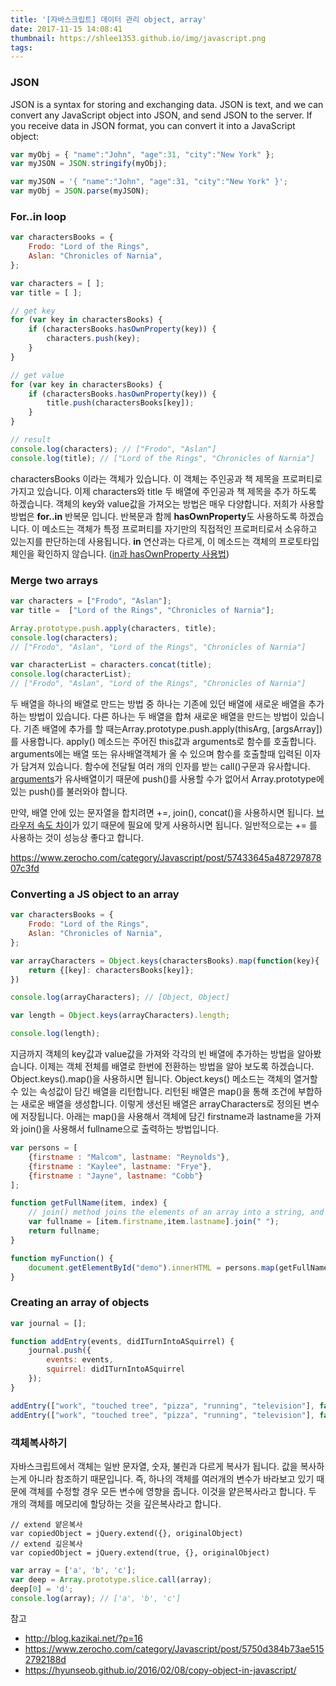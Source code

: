 ```yaml
---
title: '[자바스크립트] 데이터 관리 object, array'
date: 2017-11-15 14:08:41
thumbnail: https://shlee1353.github.io/img/javascript.png
tags:
---
```


### JSON
JSON is a syntax for storing and exchanging data. JSON is text, and we can convert any JavaScript object into JSON, and send JSON to the server. If you receive data in JSON format, you can convert it into a JavaScript object:
```js
var myObj = { "name":"John", "age":31, "city":"New York" };
var myJSON = JSON.stringify(myObj);

var myJSON = '{ "name":"John", "age":31, "city":"New York" }';
var myObj = JSON.parse(myJSON);
```

### For..in loop
```js
var charactersBooks = {
    Frodo: "Lord of the Rings",
    Aslan: "Chronicles of Narnia",
};

var characters = [ ];
var title = [ ];

// get key
for (var key in charactersBooks) {
    if (charactersBooks.hasOwnProperty(key)) {
        characters.push(key);
    }
}

// get value
for (var key in charactersBooks) {
    if (charactersBooks.hasOwnProperty(key)) {
        title.push(charactersBooks[key]);
    }
}

// result
console.log(characters); // ["Frodo", "Aslan"]
console.log(title); // ["Lord of the Rings", "Chronicles of Narnia"]

```
charactersBooks 이라는 객체가 있습니다. 이 객체는 주인공과 책 제목을 프로퍼티로 가지고 있습니다. 이제 characters와 title 두 배열에 주인공과 책 제목을 추가 하도록 하겠습니다. 객체의 key와  value값을 가져오는 방법은 매우 다양합니다. 저희가 사용할 방법은 **for..in** 반복문 입니다. 반복문과 함께 **hasOwnProperty**도 사용하도록 하겠습니다. 이 메소드는 객체가 특정 프로퍼티를 자기만의 직접적인 프로퍼티로서 소유하고 있는지를 판단하는데 사용됩니다.  **in** 연산과는 다르게, 이 메소드는 객체의 프로토타입 체인을 확인하지 않습니다. ([in과 hasOwnProperty 사용법](http://adripofjavascript.com/blog/drips/the-uses-of-in-vs-hasownproperty.html))

### Merge two arrays
```js
var characters = ["Frodo", "Aslan"];
var title =  ["Lord of the Rings", "Chronicles of Narnia"];

Array.prototype.push.apply(characters, title);
console.log(characters); 
// ["Frodo", "Aslan", "Lord of the Rings", "Chronicles of Narnia"]

var characterList = characters.concat(title);
console.log(characterList); 
// ["Frodo", "Aslan", "Lord of the Rings", "Chronicles of Narnia"]
```
두 배열을 하나의 배열로 만드는 방법 중 하나는 기존에 있던 배열에 새로운 배열을 추가하는 방법이 있습니다. 다른 하나는 두 배열을 합쳐 새로운 배열을 만드는 방법이 있습니다. 기존 배열에 추가를 할 때는Array.prototype.push.apply(thisArg, [argsArray])를 사용합니다. apply() 메소드는 주어진 this값과 arguments로 함수를 호출합니다. arguments에는 배열 또는 유사배열객체가 올 수 있으며 함수를 호출할때 입력된 이자가 담겨져 있습니다. 함수에 전달될 여러 개의 인자를 받는 call()구문과 유사합니다. [arguments](http://devbox.tistory.com/entry/JavaScript-arguments%EC%9C%A0%EC%82%AC-%EB%B0%B0%EC%97%B4-%EA%B0%9D%EC%B2%B4)가 유사배열이기 때문에 push()를 사용할 수가 없어서 Array.prototype에 있는 push()를 불러와야 합니다.

만약, 배열 안에 있는 문자열을 합치려면 +=, join(), concat()을 사용하시면 됩니다. [브라우저 속도 차이](https://www.codeschool.com/discuss/t/string-concatenation-join-v-v-concat/5307)가 있기 때문에 필요에 맞게 사용하시면 됩니다. 일반적으로는 += 를 사용하는 것이 성능상 좋다고 합니다.

https://www.zerocho.com/category/Javascript/post/57433645a48729787807c3fd

### Converting a JS object to an array

```js
var charactersBooks = {
    Frodo: "Lord of the Rings",
    Aslan: "Chronicles of Narnia",
};

var arrayCharacters = Object.keys(charactersBooks).map(function(key){
    return {[key]: charactersBooks[key]};
})

console.log(arrayCharacters); // [Object, Object]

var length = Object.keys(arrayCharacters).length;

console.log(length);
```
지금까지 객체의 key값과 value값을 가져와 각각의 빈 배열에 추가하는 방법을 알아봤습니다. 이제는 객체 전체를 배열로 한번에 전환하는 방법을 알아 보도록 하겠습니다. Object.keys().map()을 사용하시면 됩니다. Object.keys() 메소드는 객체의 열거할 수 있는 속성값이 담긴 배열을 리턴합니다. 리턴된 배열은 map()을 통해 조건에 부합하는 새로운 배열을 생성합니다. 이렇게 생선된 배열은 arrayCharacters로 정의된 변수에 저장됩니다. 아래는 map()을 사용해서 객체에 담긴 firstname과 lastname을 가져와 join()을 사용해서 fullname으로 출력하는 방법입니다.
```js
var persons = [
    {firstname : "Malcom", lastname: "Reynolds"},
    {firstname : "Kaylee", lastname: "Frye"},
    {firstname : "Jayne", lastname: "Cobb"}
];

function getFullName(item, index) {
    // join() method joins the elements of an array into a string, and returns the string.
    var fullname = [item.firstname,item.lastname].join(" ");
    return fullname;
}

function myFunction() {
    document.getElementById("demo").innerHTML = persons.map(getFullName);
}
```

### Creating an array of objects
```js
var journal = [];

function addEntry(events, didITurnIntoASquirrel) {
	journal.push({
		events: events,
		squirrel: didITurnIntoASquirrel
	});
}

addEntry(["work", "touched tree", "pizza", "running", "television"], false);
addEntry(["work", "touched tree", "pizza", "running", "television"], false);
```

### 객체복사하기
자바스크립트에서 객체는 일반 문자열, 숫자, 불린과 다르게 복사가 됩니다. 값을 복사하는게 아니라 참조하기 때문입니다. 즉, 하나의 객체를 여러개의 변수가 바라보고 있기 때문에 객체를 수정할 경우 모든 변수에 영향을 줍니다. 이것을 얕은복사라고 합니다. 두 개의 객체를 메모리에 할당하는 것을 깊은복사라고 합니다.

```
// extend 얕은복사
var copiedObject = jQuery.extend({}, originalObject)
// extend 깊은복사
var copiedObject = jQuery.extend(true, {}, originalObject)
```

```js
var array = ['a', 'b', 'c'];
var deep = Array.prototype.slice.call(array);
deep[0] = 'd';
console.log(array); // ['a', 'b', 'c']
```



참고
- http://blog.kazikai.net/?p=16
- https://www.zerocho.com/category/Javascript/post/5750d384b73ae5152792188d
- https://hyunseob.github.io/2016/02/08/copy-object-in-javascript/
